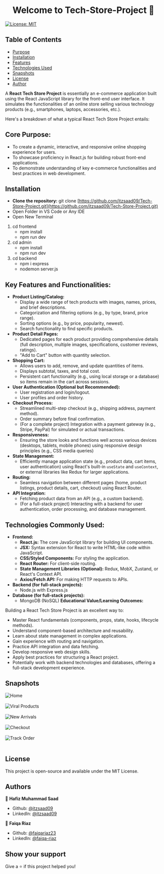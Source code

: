 <h1 align="center">Welcome to Tech-Store-Project 👋</h1>
<p>
  <a href="LICENSE.md" target="_blank">
    <img alt="License: MIT" src="https://img.shields.io/badge/License-MIT-yellow.svg" />
  </a>
</p>

## Table of Contents
- [Purpose](#core-purpose)
- [Installation](#installation)
- [Features](#key-features-and-functionalities)
- [Technologies Used](#technologies-commonly-used)
- [Snapshots](#snapshots)
- [License](#license)
- [Author](#authors)

A **React Tech Store Project** is essentially an e-commerce application built using the React JavaScript library for the front-end user interface. It simulates the functionalities of an online store selling various technology products (e.g., smartphones, laptops, accessories, etc.).

Here's a breakdown of what a typical React Tech Store Project entails:

## **Core Purpose:**

* To create a dynamic, interactive, and responsive online shopping experience for users.
* To showcase proficiency in React.js for building robust front-end applications.
* To demonstrate understanding of key e-commerce functionalities and best practices in web development.

## **Installation**
* **Clone the repository:**
   git clone [https://github.com/itzsaad09/Tech-Store-Project.git](https://github.com/itzsaad09/Tech-Store-Project.git)<br/>
*  Open Folder in VS Code or Any IDE
*  Open New Terminal
  
1. cd frontend
    - npm install
    - npm run dev
2. cd admin
   - npm install
   - npm run dev
3. cd backend
   - npm i express
   - nodemon server.js

## **Key Features and Functionalities:**

* **Product Listing/Catalog:**
    * Display a wide range of tech products with images, names, prices, and brief descriptions.
    * Categorization and filtering options (e.g., by type, brand, price range).
    * Sorting options (e.g., by price, popularity, newest).
    * Search functionality to find specific products.
* **Product Detail Pages:**
    * Dedicated pages for each product providing comprehensive details (full description, multiple images, specifications, customer reviews, ratings).
    * "Add to Cart" button with quantity selection.
* **Shopping Cart:**
    * Allows users to add, remove, and update quantities of items.
    * Displays subtotal, taxes, and total cost.
    * Persistent cart functionality (e.g., using local storage or a database) so items remain in the cart across sessions.
* **User Authentication (Optional but Recommended):**
    * User registration and login/logout.
    * User profiles and order history.
* **Checkout Process:**
    * Streamlined multi-step checkout (e.g., shipping address, payment method).
    * Order summary before final confirmation.
    * (For a complete project) Integration with a payment gateway (e.g., Stripe, PayPal) for simulated or actual transactions.
* **Responsiveness:**
    * Ensuring the store looks and functions well across various devices (desktops, tablets, mobile phones) using responsive design principles (e.g., CSS media queries)
* **State Management:**
    * Efficiently manage application state (e.g., product data, cart items, user authentication) using React's built-in `useState` and `useContext`, or external libraries like Redux for larger applications.
* **Routing:**
    * Seamless navigation between different pages (home, product listings, product details, cart, checkout) using React Router.
* **API Integration:**
    * Fetching product data from an API (e.g., a custom backend).
    * (For a full-stack project) Interacting with a backend for user authentication, order processing, and database management.

## **Technologies Commonly Used:**

* **Frontend:**
    * **React.js:** The core JavaScript library for building UI components.
    * **JSX:** Syntax extension for React to write HTML-like code within JavaScript.
    * **CSS/Styled Components:** For styling the application.
    * **React Router:** For client-side routing.
    * **State Management Libraries (Optional):** Redux, MobX, Zustand, or React's Context API.
    * **Axios/Fetch API:** For making HTTP requests to APIs.
* **Backend (for full-stack projects):**
    * Node.js with Express.js
* **Database (for full-stack projects):**
    * MongoDB (NoSQL)
**Educational Value/Learning Outcomes:**

Building a React Tech Store Project is an excellent way to:

* Master React fundamentals (components, props, state, hooks, lifecycle methods).
* Understand component-based architecture and reusability.
* Learn about state management in complex applications.
* Gain experience with routing and navigation.
* Practice API integration and data fetching.
* Develop responsive web design skills.
* Apply best practices for structuring a React project.
* Potentially work with backend technologies and databases, offering a full-stack development experience.

## Snapshots
![Home](https://github.com/itzsaad09/Tech-Store-Project/blob/e6441f866536055e1d35ab3d0d5190773b60a3b6/Macbook-Air-localhost.png)<br/><br/>
![Viral Products](https://github.com/itzsaad09/Tech-Store-Project/blob/e6441f866536055e1d35ab3d0d5190773b60a3b6/Macbook-Air-localhost%20(1).png)<br/><br/>
![New Arrivals](https://github.com/itzsaad09/Tech-Store-Project/blob/e6441f866536055e1d35ab3d0d5190773b60a3b6/Macbook-Air-localhost%20(2).png)<br/><br/>
![Checkout](https://github.com/itzsaad09/Tech-Store-Project/blob/e6441f866536055e1d35ab3d0d5190773b60a3b6/Macbook-Air-localhost%20(4).png)<br/><br/>
![Track Order](https://github.com/itzsaad09/Tech-Store-Project/blob/e6441f866536055e1d35ab3d0d5190773b60a3b6/Macbook-Air-localhost%20(5).png)<br/><br/>

## License
This project is open-source and available under the MIT License.

## Authors

👤 **Hafiz Muhammad Saad**

* Github: [@itzsaad09](https://github.com/itzsaad09)
* LinkedIn: [@itzsaad09](https://linkedin.com/in/itzsaad09)


👤 **Faiqa Riaz**

* Github: [@faiqariaz23](https://github.com/faiqariaz23)
* LinkedIn: [@faiqa-riaz](https://www.linkedin.com/in/faiqa-riaz-9a9717300/)


## Show your support

Give a ⭐️ if this project helped you!
